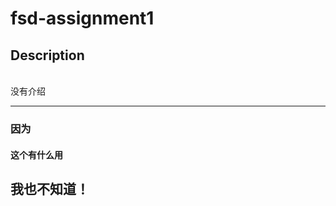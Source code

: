 # fsd-assignment1
<h2>Description</h2>
<br>没有介绍<br>
<hr>
<h3>因为</h3>
<h4>这个有什么用</h4>
<h2>我也不知道！</h2>
